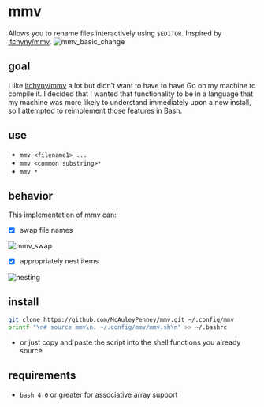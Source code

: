 
# mmv
Allows you to rename files interactively using `$EDITOR`. Inspired by [itchyny/mmv](https://github.com/itchyny/mmv).
![mmv_basic_change](https://user-images.githubusercontent.com/59481467/143089045-19c01b41-f682-4391-a90f-faad99439a78.gif)





## goal
I like [itchyny/mmv](https://github.com/itchyny/mmv) a lot but didn't want to have to have Go on my machine to compile
it. I decided that I wanted that functionality to be in a language that my machine was more likely to understand
immediately upon a new install, so I attempted to reimplement those features in Bash.




## use
- `mmv <filename1> ...`
- `mmv <common substring>*`
- `mmv *`




## behavior
This implementation of mmv can:

- [X] swap file names

![mmv_swap](https://user-images.githubusercontent.com/59481467/143089095-6bee9a87-185d-4e87-8af5-e40dbd7b2742.gif)


- [X] appropriately nest items

![nesting](https://user-images.githubusercontent.com/59481467/143089178-05fe9d18-aed8-4370-ab75-d5da95974680.gif)






## install
```bash
git clone https://github.com/McAuleyPenney/mmv.git ~/.config/mmv
printf "\n# source mmv\n. ~/.config/mmv/mmv.sh\n" >> ~/.bashrc
```
- or just copy and paste the script into the shell functions you already source



## requirements
- `bash 4.0` or greater for associative array support
